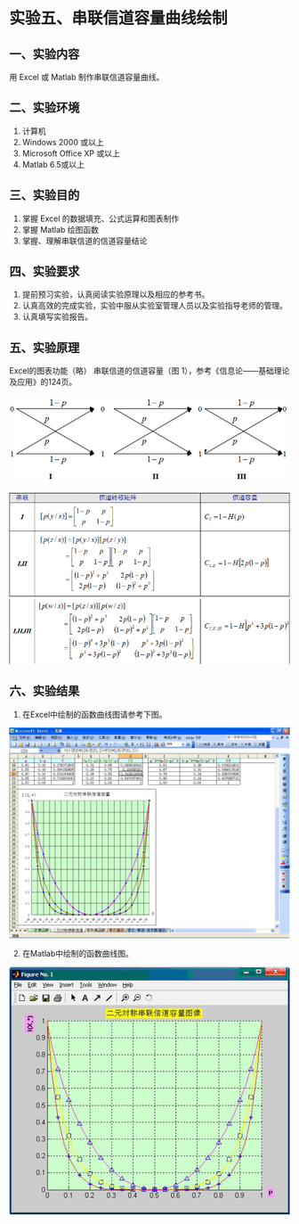 # 实验五、串联信道容量曲线绘制

## 一、实验内容

用 Excel 或 Matlab 制作串联信道容量曲线。

## 二、实验环境

1. 计算机
2. Windows 2000 或以上
3. Microsoft Office XP 或以上
4. Matlab 6.5或以上

## 三、实验目的

1. 掌握 Excel 的数据填充、公式运算和图表制作
2. 掌握 Matlab 绘图函数
3. 掌握、理解串联信道的信道容量结论

## 四、实验要求

1. 提前预习实验，认真阅读实验原理以及相应的参考书。
2. 认真高效的完成实验，实验中服从实验室管理人员以及实验指导老师的管理。
3. 认真填写实验报告。

## 五、实验原理

Excel的图表功能（略）
串联信道的信道容量（图 1），参考《信息论——基础理论及应用》的124页。

![串联信道的信道容量](images/lab05-01.png)

![串联信道的信道容量](images/lab05-02.png)
![串联信道的信道容量](images/lab05-03.png)
## 六、实验结果

1. 在Excel中绘制的函数曲线图请参考下图。

![函数曲线图](images/lab05-04.png)

2. 在Matlab中绘制的函数曲线图。

![函数曲线图](images/lab05-05.png)

